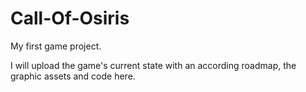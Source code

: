 # Call-Of-Osiris
My first game project. 

I will upload the game's current state with an according roadmap, the graphic assets and code here.
